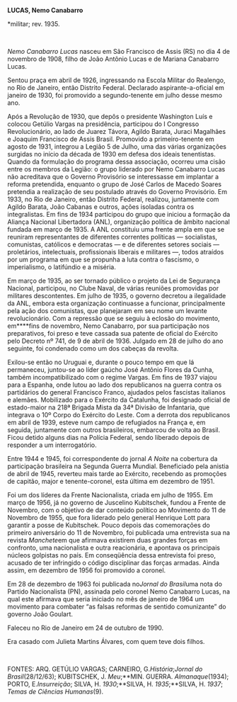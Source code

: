 **LUCAS, Nemo Canabarro**

\*militar; rev. 1935.

 

*Nemo Canabarro Lucas* nasceu em São Francisco de Assis (RS) no dia 4 de
novembro de 1908, filho de João Antônio Lucas e de Mariana Canabarro
Lucas.

Sentou praça em abril de 1926, ingressando na Escola Militar do
Realengo, no Rio de Janeiro, então Distrito Federal. Declarado
aspirante-a-oficial em janeiro de 1930, foi promovido a segundo-tenente
em julho desse mesmo ano.

Após a Revolução de 1930, que depôs o presidente Washington Luís e
colocou Getúlio Vargas na presidência, participou do I Congresso
Revolucionário, ao lado de Juarez Távora, Agildo Barata, Juraci
Magalhães e Joaquim Francisco de Assis Brasil. Promovido a
primeiro-tenente em agosto de 1931, integrou a Legião 5 de Julho, uma
das várias organizações surgidas no início da década de 1930 em defesa
dos ideais tenentistas. Quando da formulação do programa dessa
associação, ocorreu uma cisão entre os membros da Legião: o grupo
liderado por Nemo Canabarro Lucas não acreditava que o Governo
Provisório se interessasse em implantar a reforma pretendida, enquanto o
grupo de José Carlos de Macedo Soares pretendia a realização de seu
postulado através do Governo Provisório. Em 1933, no Rio de Janeiro,
então Distrito Federal, realizou, juntamente com Agildo Barata, João
Cabanas e outros, ações isoladas contra os integralistas. Em fins de
1934 participou do grupo que iniciou a formação da Aliança Nacional
Libertadora (ANL), organização política de âmbito nacional fundada em
março de 1935. A ANL constituiu uma frente ampla em que se reuniram
representantes de diferentes correntes políticas — socialistas,
comunistas, católicos e democratas — e de diferentes setores sociais —
proletários, intelectuais, profissionais liberais e militares —, todos
atraídos por um programa em que se propunha a luta contra o fascismo, o
imperialismo, o latifúndio e a miséria.

Em março de 1935, ao ser tornado público o projeto da Lei de Segurança
Nacional, participou, no Clube Naval, de várias reuniões promovidas por
militares descontentes. Em julho de 1935, o governo decretou a
ilegalidade da ANL, embora esta organização continuasse a funcionar,
principalmente pela ação dos comunistas, que planejaram em seu nome um
levante revolucionário. Com a repressão que se seguiu à eclosão do
movimento, em****fins de novembro, Nemo Canabarro, por sua participação
nos preparativos, foi preso e teve cassada sua patente de oficial do
Exército pelo Decreto nº 741, de 9 de abril de 1936. Julgado em 28 de
julho do ano seguinte, foi condenado como um dos cabeças da revolta.

Exilou-se então no Uruguai e, durante o pouco tempo em que lá
permaneceu, juntou-se ao líder gaúcho José Antônio Flores da Cunha,
também incompatibilizado com o regime Vargas. Em fins de 1937 viajou
para a Espanha, onde lutou ao lado dos republicanos na guerra contra os
partidários do general Francisco Franco, ajudados pelos fascistas
italianos e alemães. Mobilizado para o Exército da Catalunha, foi
designado oficial de estado-maior na 218ª Brigada Mista da 34ª Divisão
de Infantaria, que integrava o 10º Corpo do Exército do Leste. Com a
derrota dos republicanos em abril de 1939, esteve num campo de
refugiados na França e, em seguida, juntamente com outros brasileiros,
embarcou de volta ao Brasil. Ficou detido alguns dias na Polícia
Federal, sendo liberado depois de responder a um interrogatório.

Entre 1944 e 1945, foi correspondente do jornal *A Noite* na cobertura
da participação brasileira na Segunda Guerra Mundial. Beneficiado pela
anistia de abril de 1945, reverteu mais tarde ao Exército, recebendo as
promoções de capitão, major e tenente-coronel, esta última em dezembro
de 1951.

Foi um dos líderes da Frente Nacionalista, criada em julho de 1955. Em
março de 1956, já no governo de Juscelino Kubitschek, fundou a Frente de
Novembro, com o objetivo de dar conteúdo político ao Movimento do 11 de
Novembro de 1955, que fora liderado pelo general Henrique Lott para
garantir a posse de Kubitschek. Pouco depois das comemorações do
primeiro aniversário do 11 de Novembro, foi publicada uma entrevista sua
na revista *Manchete*em que afirmava existirem duas grandes forças em
confronto, uma nacionalista e outra reacionária, e apontava os
principais núcleos golpistas no país. Em conseqüência dessa entrevista
foi preso, acusado de ter infringido o código disciplinar das forças
armadas. Ainda assim, em dezembro de 1956 foi promovido a coronel.

Em 28 de dezembro de 1963 foi publicada no*Jornal do Brasil*uma nota do
Partido Nacionalista (PN), assinada pelo coronel Nemo Canabarro Lucas,
na qual este afirmava que seria iniciado no mês de janeiro de 1964 um
movimento para combater “as falsas reformas de sentido comunizante” do
governo João Goulart.

Faleceu no Rio de Janeiro em 24 de outubro de 1990.

Era casado com Julieta Martins Álvares, com quem teve dois filhos.

 

FONTES: ARQ. GETÚLIO VARGAS; CARNEIRO, G.*História*;*Jornal do
Brasil*(28/12/63); KUBITSCHEK, J. *Meu*;**MIN. GUERRA.
*Almanaque*(1934); PORTO, E.*Insurreição*; SILVA, H. *1930*;**SILVA, H.
*1935*;**SILVA, H. *1937*; *Temas de Ciências Humanas*(9).

 

 
